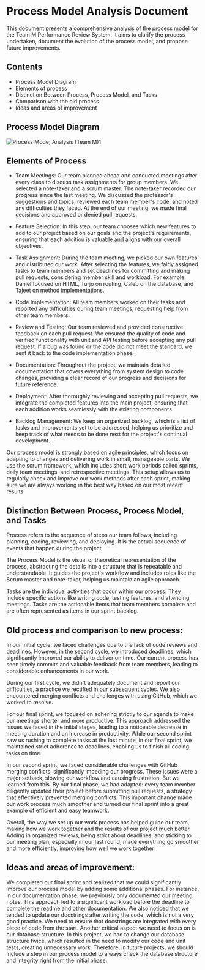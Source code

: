 # Process Model Analysis Document

This document presents a comprehensive analysis of the process model for the Team M Performance Review System. It aims to clarify the process undertaken, document the evolution of the process 
model, and propose future improvements.

## Contents
- Process Model Diagram 
- Elements of process 
- Distinction Between Process, Process Model, and Tasks 
- Comparison with the old process 
- Ideas and areas of improvement

## Process Model Diagram
![Process Mode; Analysis (Team M)1 ](https://raw.githubusercontent.com/CS2005F23/term-project-teamm/4364c595cbbd324bd0b2fc809c83590f998ffdb8/docs/Asset/final%20process%20model%20diagram.jpeg?token=BCQB53IU43TYGNFAHWZGYO3FOWXY2)

## Elements of Process

- Team Meetings: Our team planned ahead and conducted meetings after every class to discuss task assignments for group members. We selected a note-taker and a scrum master. The note-taker 
recorded our progress since the last meeting. We discussed the professor's suggestions and topics, reviewed each team member's code, and noted any difficulties they faced. At the end of our 
meeting, we made final decisions and approved or denied pull requests.


- Feature Selection: In this step, our team chooses which new features to add to our project based on our goals and the project's requirements, ensuring that each addition is valuable and
aligns with our overall objectives.  


- Task Assignment: During the team meeting, we picked our own features and distributed our work. After selecting the features, we fairly assigned tasks to team members and set deadlines for 
committing and making pull requests, considering member skill and workload. For example, Daniel focused on HTML, Turjo on routing, Caleb on the database, and Tajeet on method implementations.


- Code Implementation: All team members worked on their tasks and reported any difficulties during team meetings, requesting help from other team members.


- Review and Testing: Our team reviewed and provided constructive feedback on each pull request. We ensured the quality of code and verified functionality with unit and API testing before 
accepting any pull request. If a bug was found or the code did not meet the standard, we sent it back to the code implementation phase.


- Documentation: Throughout the project, we maintain detailed documentation that covers everything from system design to code changes, providing a clear record of our progress and decisions for
future reference.


- Deployment: After thoroughly reviewing and accepting pull requests, we integrate the completed features into the main project, ensuring that each addition works seamlessly with the existing 
components.


- Backlog Management:  We keep an organized backlog, which is a list of tasks and improvements yet to be addressed, helping us prioritize and keep track of what needs to be done next for the project's continual development.


Our process model is strongly based on agile principles, which focus on adapting to changes and delivering work in small, manageable parts. We use the scrum framework, which includes short work
periods called sprints, daily team meetings, and retrospective meetings. This setup allows us to regularly check and improve our work methods after each sprint, making sure we are always working
in the best way based on our most recent results.


## Distinction Between Process, Process Model, and Tasks

Process refers to the sequence of steps our team follows, including planning, coding, reviewing, and deploying. It is the actual sequence of events that happen during the project.

The Process Model is the visual or theoretical representation of the process, abstracting the details into a structure that is repeatable and understandable. It guides the project's workflow 
and includes roles like the Scrum master and note-taker, helping us maintain an agile approach.

Tasks are the individual activities that occur within our process. They include specific actions like writing code, testing features, and attending meetings. Tasks are the actionable items that
team members complete and are often represented as items in our sprint backlog.



## Old process and comparison to new process:
In our initial cycle, we faced challenges due to the lack of code reviews and deadlines. However, in the second cycle, we introduced deadlines, which significantly improved our ability to deliver on time. Our current process has seen timely commits and valuable feedback from team members, leading to considerable enhancements in our work.

During our first cycle, we didn't adequately document and report our difficulties, a practice we rectified in our subsequent cycles. We also encountered merging conflicts and challenges with using GitHub, which we worked to resolve.

For our final sprint, we focused on adhering strictly to our agenda to make our meetings shorter and more productive. This approach addressed the issues we faced in the initial stages, leading to a noticeable decrease in meeting duration and an increase in productivity. While our second sprint saw us rushing to complete tasks at the last minute, in our final sprint, we maintained strict adherence to deadlines, enabling us to finish all coding tasks on time.

In our second sprint, we faced considerable challenges with GitHub merging conflicts, significantly impeding our progress. These issues were a major setback, slowing our workflow and causing frustration. But we learned from this. By our final phase, we had adapted: every team member diligently updated their project before submitting pull requests, a strategy that effectively prevented merging conflicts. This important change made our work process much smoother and turned our final sprint into a great example of efficient and easy teamwork.

Overall, the way we set up our work process has helped guide our team, making how we work together and the results of our project much better. Adding in organized reviews, being strict about deadlines, and sticking to our meeting plan, especially in our last round, made everything go smoother and more efficiently, improving how well we work together


## Ideas and areas of improvement:
We completed our final sprint and realized that we could significantly improve our process model by adding some additional phases. For instance, in our documentation phase, we previously only 
documented our meeting notes. This approach led to a significant workload before the deadline to complete the readme and other documentation. We also noticed that we tended to update our
docstrings after writing the code, which is not a very good practice. We need to ensure that docstrings are integrated with every piece of code from the start. Another critical aspect we need 
to focus on is our database structure. In this project, we had to change our database structure twice, which resulted in the need to modify our code and unit tests, creating unnecessary work. 
Therefore, in future projects, we should include a step in our process model to always check the database structure and integrity right from the initial phase.
